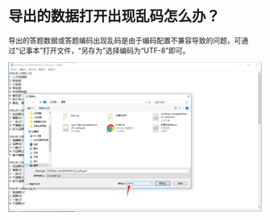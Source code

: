 # 导出的数据打开出现乱码怎么办？

导出的答题数据或答题编码出现乱码是由于编码配置不兼容导致的问题，可通过“记事本”打开文件，“另存为”选择编码为“UTF-8”即可。

![&#x89E3;&#x51B3;&#x4E71;&#x7801;&#x95EE;&#x9898;](../.gitbook/assets/image%20%28252%29.png)

